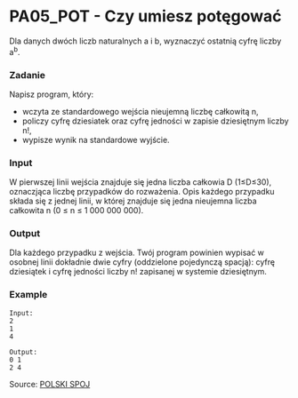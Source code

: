 # PA05_POT - Czy umiesz potęgować

Dla danych dwóch liczb naturalnych a i b, wyznaczyć ostatnią cyfrę liczby a<sup>b</sup>.

### Zadanie

Napisz program, który:
* wczyta ze standardowego wejścia nieujemną liczbę całkowitą n,
* policzy cyfrę dziesiatek oraz cyfrę jedności w zapisie dziesiętnym liczby n!,
* wypisze wynik na standardowe wyjście.

### Input

W pierwszej linii wejścia znajduje się jedna liczba całkowia D (1≤D≤30), oznaczjąca liczbę przypadków do rozważenia. Opis każdego przypadku składa się z jednej linii, w której znajduje się jedna nieujemna liczba całkowita n (0 ≤ n ≤ 1 000 000 000).

### Output

Dla każdego przypadku z wejścia. Twój program powinien wypisać w osobnej linii dokładnie dwie cyfry (oddzielone pojedynczą spacją): cyfrę dziesiątek i cyfrę jedności liczby n! zapisanej w systemie dziesiętnym.


### Example

```
Input:
2
1
4

Output:
0 1
2 4

```

Source: [POLSKI SPOJ](http://www.http://pl.spoj.com/)